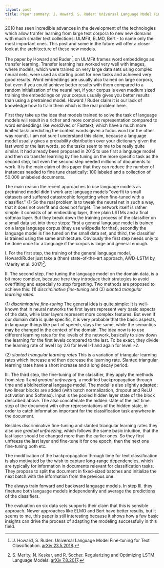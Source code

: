 ```yaml
---
layout: post
title: Paper summary: J. Howard, S. Ruder: Universal Language Model Fine-tuning for Text Classification. 23.5.2018
---
```


2018 has seen incredible advances in the development of the technologies which allow tranfer learning from large text corpora to new new domains with much smaller text collections: ULMFit, ELMO, Bert - to name only the most important ones. This post and some in the future will offer a closer look at the architecture of these new models.

The paper by Howard and Ruder [^Howard_Ruder_2018] on ULMFit frames word embeddings as transfer learning. Transfer learning has worked very well with images, where models, which were trained on very large data sets using complex neural nets, were used as starting point for new tasks and achieved very good results. Word embeddings are usually also trained on large corpora, but even if you could achieve better results with them compared to a random initialization of the neural net, if your corpus is even medium sized training the embeddings on your corpus usually gives you better results than using a pretrained model. Howard / Ruder claim it is our lack of knowledge how to train them which is the real problem here. 

First they take up the idea that models trained to solve the task of language models will result in a richer and more complex representation compared to word embeddings like word2vec or Fasttext, which have a much more limited task: predicting the context words given a focus word (or the other way round). I am not sure I understand this claim, because a language model usually gives a probability distribution over your dictionary given the last word or the last words, so the tasks seem to me to be really quite similar. It had already been proposed in 2015 to use first a language model and then do transfer learning by fine tuning on the more specific task as the second step, but even the second step needed millions of documents to work. It is the main claim of this paper that they can reduce the number of instances needed to fine tune drastically: 100 labeled and a collection of 50.000 unlabeled documents. 

The main reason the recent approaches to use language models as pretrained model didn't work are: language models "overfit to small datasets and suffered catastrophic forgetting when fine-tuned with a classifier." (1) So the real problem is to tweak the neural net in such a way, that it does not overfit and does not forget. The network itself is rather simple: it consists of an embedding layer, three plain LSTMs and a final softmax layer. But they break down the training process of the classifier on a small data set into three steps: First a general language model is trained on a large language corpus (they use wikipedia for that), secondly the language model is fine tuned on the small data set, and third, the classifier is trained using the same architecture. Obviously the first 
step needs only to be done once for a language if the corpus is large and general enough.

I. For the first step, the training of the general language model, Howard/Ruder just take a (then) state-of-the-art approach, AWD-LSTM by (Merity et al. 2017)[^Merity_2017]. 

II. The second step, fine tuning the language model on the domain data, is a bit more complex, because here they introduce their strategies to 
avoid overfitting and especially to stop forgetting. Two methods are proposed to achieve this: (1) *discriminative fine-tuning* and (2) *slanted triangular
learning rates*.

(1) *discriminative fine-tuning*
The general idea is quite simple: It is well-known that in neural networks the first layers represent very basic aspects of the data, while later layers 
represent more complex features. But even if our domain data is quite specific, it is very probable that the basic aspects, in language things like part 
of speech, stays the same, while the semantics may be changed in the context of the domain. The idea now is to use different learning rates for the 
levels of the network, basically to slow down the learning for the first levels compared to the last. To be exact, they divide the learning rate of 
level l by 2.6 for level l-1 and again for level l-2.

(2) *slanted triangular learning rates*
This is a variation of triangular learning rates which increase and then decrease the learning rate. Slanted triangular learning rates have a short increase and a long decay period. 

III. The third step, the fine-tuning of the classifier, they apply the methods from step II and *gradual unfreezing*, a modified backpropagation through time and a bidirectional language model. The model is also slightly adapted: two linear blocks are added (with batch normalization, dropout and ReLU activation and Softmax). Input is the pooled hidden layer state of the block described above. The also concatenate the hidden state of the last time step of the document with other representations of the hidden state, in order to catch information important for the classification task anywhere in the document. 

Besides discriminative fine-tuning and slanted triangular learning rates they also use *gradual unfreezing*, which follows the same basic intuition, that the last layer should be changed more than the earlier ones. So they first unfreeze the last layer and fine-tune it for one epoch, then the next one fine-tuning both etc. 

The modification of the backpropagation through time for text classification is also motivated by the wish to capture long-range dependencies, which are typically for information in documents relevant for classification tasks. They propose to split the document in fixed-sized batches and initialize the next batch with the information from the previous one.  

The always train forward and backward language models. In step III. they finetune both language models independently and average the predictions of the classifiers. 

The evaluation on six data sets supports their claim that this is sensible approach. Newer approaches like ELMO and Bert have better results, but it seems to me, this paper is still interesting because it shows how a few basic insights can drive the process of adapting the modeling successfully in this field.

[^Merity_2017]: S. Merity, N. Keskar, and R. Socher. Regularizing and Optimizing LSTM Language Models. [arXiv 7.8.2017](https://arxiv.org/abs/1708.02182). 
[^Howard_Ruder_2018]: J. Howard, S. Ruder: Universal Language Model Fine-tuning for Text Classification. [arXiv 23.5.2018](https://arxiv.org/pdf/1801.06146).